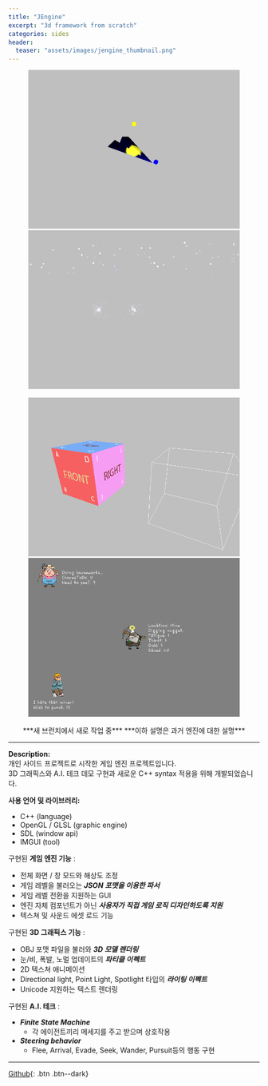 ```yaml
---
title: "JEngine"
excerpt: "3d framework from scratch"
categories: sides
header:
  teaser: "assets/images/jengine_thumbnail.png"
---
```


<figure class="half">
    <a href="/assets/images/jengine_page1.png"><img src="/assets/images/jengine_page1.png"></a>
    <a href="/assets/images/jengine_page2.png"><img src="/assets/images/jengine_page2.png"></a>
</figure>
<figure class="half">
    <a href="/assets/images/jengine_page3.png"><img src="/assets/images/jengine_page3.png"></a>
    <a href="/assets/images/jengine_page4.png"><img src="/assets/images/jengine_page4.png"></a>
</figure>
<div style="text-align: center" markdown="1">
***새 브런치에서 새로 작업 중***  
***이하 설명은 과거 엔진에 대한 설명***
</div>

---
**Description:**  
개인 사이드 프로젝트로 시작한 게임 엔진 프로젝트입니다.  
3D 그래픽스와 A.I. 테크 데모 구현과 새로운 C++ syntax 적용을 위해 개발되었습니다.   
  
**사용 언어 및 라이브러리:**  
  * C++ (language)
  * OpenGL / GLSL (graphic engine)
  * SDL (window api)
  * IMGUI (tool)  

구현된 **게임 엔진 기능** :
  - 전체 화면 / 창 모드와 해상도 조정
  - 게임 레벨을 불러오는 ***JSON 포맷을 이용한 파서***
  - 게임 레벨 전환을 지원하는 GUI
  - 엔진 자체 컴포넌트가 아닌 ***사용자가 직접 게임 로직 디자인하도록 지원***
  - 텍스쳐 및 사운드 에셋 로드 기능

구현된 **3D 그래픽스 기능** :
  - OBJ 포맷 파일을 불러와 ***3D 모델 렌더링***
  - 눈/비, 폭발, 노멀 업데이트의 ***파티클 이펙트***
  - 2D 텍스쳐 애니메이션
  - Directional light, Point Light, Spotlight 타입의 ***라이팅 이펙트***
  - Unicode 지원하는 텍스트 렌더링

구현된 **A.I. 테크** :
  - ***Finite State Machine***
    - 각 에이전트끼리 메세지를 주고 받으며 상호작용
  - ***Steering behavior***
    - Flee, Arrival, Evade, Seek, Wander, Pursuit등의 행동 구현

  ---
  [Github](https://github.com/jaykop/JEngine/){: .btn .btn--dark}